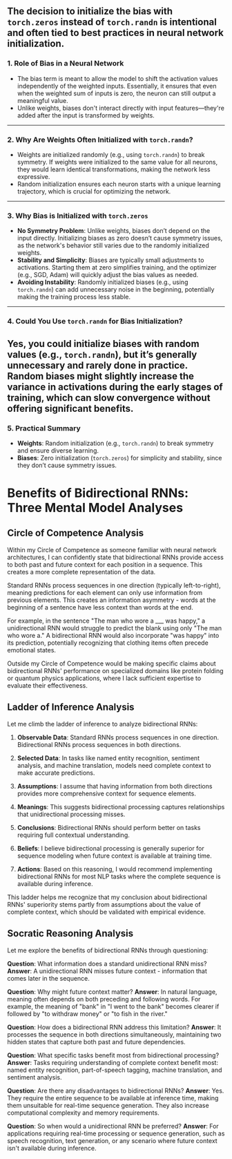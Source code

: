 The decision to initialize the bias with `torch.zeros` instead of `torch.randn` is intentional and often tied to best practices in neural network initialization.
---
### **1. Role of Bias in a Neural Network**
- The bias term is meant to allow the model to shift the activation values independently of the weighted inputs. Essentially, it ensures that even when the weighted sum of inputs is zero, the neuron can still output a meaningful value.
- Unlike weights, biases don't interact directly with input features—they're added after the input is transformed by weights.
---
### **2. Why Are Weights Often Initialized with `torch.randn`?**
- Weights are initialized randomly (e.g., using `torch.randn`) to break symmetry. If weights were initialized to the same value for all neurons, they would learn identical transformations, making the network less expressive.
- Random initialization ensures each neuron starts with a unique learning trajectory, which is crucial for optimizing the network.
---
### **3. Why Bias is Initialized with `torch.zeros`**
- **No Symmetry Problem**: Unlike weights, biases don’t depend on the input directly. Initializing biases as zero doesn’t cause symmetry issues, as the network's behavior still varies due to the randomly initialized weights.
- **Stability and Simplicity**: Biases are typically small adjustments to activations. Starting them at zero simplifies training, and the optimizer (e.g., SGD, Adam) will quickly adjust the bias values as needed.
- **Avoiding Instability**: Randomly initialized biases (e.g., using `torch.randn`) can add unnecessary noise in the beginning, potentially making the training process less stable.
---
### **4. Could You Use `torch.randn` for Bias Initialization?**
Yes, you could initialize biases with random values (e.g., `torch.randn`), but it’s generally unnecessary and rarely done in practice. Random biases might slightly increase the variance in activations during the early stages of training, which can slow convergence without offering significant benefits.
---
### **5. Practical Summary**
- **Weights**: Random initialization (e.g., `torch.randn`) to break symmetry and ensure diverse learning.
- **Biases**: Zero initialization (`torch.zeros`) for simplicity and stability, since they don’t cause symmetry issues.

# Benefits of Bidirectional RNNs: Three Mental Model Analyses

## Circle of Competence Analysis

Within my Circle of Competence as someone familiar with neural network architectures, I can confidently state that bidirectional RNNs provide access to both past and future context for each position in a sequence. This creates a more complete representation of the data.

Standard RNNs process sequences in one direction (typically left-to-right), meaning predictions for each element can only use information from previous elements. This creates an information asymmetry - words at the beginning of a sentence have less context than words at the end.

For example, in the sentence "The man who wore a ___ was happy," a unidirectional RNN would struggle to predict the blank using only "The man who wore a." A bidirectional RNN would also incorporate "was happy" into its prediction, potentially recognizing that clothing items often precede emotional states.

Outside my Circle of Competence would be making specific claims about bidirectional RNNs' performance on specialized domains like protein folding or quantum physics applications, where I lack sufficient expertise to evaluate their effectiveness.

## Ladder of Inference Analysis

Let me climb the ladder of inference to analyze bidirectional RNNs:

1. **Observable Data**: Standard RNNs process sequences in one direction. Bidirectional RNNs process sequences in both directions.

2. **Selected Data**: In tasks like named entity recognition, sentiment analysis, and machine translation, models need complete context to make accurate predictions.

3. **Assumptions**: I assume that having information from both directions provides more comprehensive context for sequence elements.

4. **Meanings**: This suggests bidirectional processing captures relationships that unidirectional processing misses.

5. **Conclusions**: Bidirectional RNNs should perform better on tasks requiring full contextual understanding.

6. **Beliefs**: I believe bidirectional processing is generally superior for sequence modeling when future context is available at training time.

7. **Actions**: Based on this reasoning, I would recommend implementing bidirectional RNNs for most NLP tasks where the complete sequence is available during inference.

This ladder helps me recognize that my conclusion about bidirectional RNNs' superiority stems partly from assumptions about the value of complete context, which should be validated with empirical evidence.

## Socratic Reasoning Analysis

Let me explore the benefits of bidirectional RNNs through questioning:

**Question**: What information does a standard unidirectional RNN miss?
**Answer**: A unidirectional RNN misses future context - information that comes later in the sequence.

**Question**: Why might future context matter?
**Answer**: In natural language, meaning often depends on both preceding and following words. For example, the meaning of "bank" in "I went to the bank" becomes clearer if followed by "to withdraw money" or "to fish in the river."

**Question**: How does a bidirectional RNN address this limitation?
**Answer**: It processes the sequence in both directions simultaneously, maintaining two hidden states that capture both past and future dependencies.

**Question**: What specific tasks benefit most from bidirectional processing?
**Answer**: Tasks requiring understanding of complete context benefit most: named entity recognition, part-of-speech tagging, machine translation, and sentiment analysis.

**Question**: Are there any disadvantages to bidirectional RNNs?
**Answer**: Yes. They require the entire sequence to be available at inference time, making them unsuitable for real-time sequence generation. They also increase computational complexity and memory requirements.

**Question**: So when would a unidirectional RNN be preferred?
**Answer**: For applications requiring real-time processing or sequence generation, such as speech recognition, text generation, or any scenario where future context isn't available during inference.

